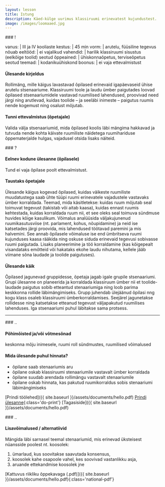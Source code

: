 ```yaml
---
layout: lesson
title: Istung
description: Käed-külge uurimus klassiruumi erinevatest kujundustest.
image: /images/loomaaed.jpg
---
```


<section class="section-bang">
### !

vanus: 				| III ja IV kooliaste
kestus: 			| 45 min
vorm: 				| arutelu, füüsiline tegevus
nõuab eeltööd:		| ei
vajalikud vahendid:	| harilik klassiruumi sisustus (eelkõige toolid)
seotud õppeained:	| ühiskonnaõpetus, terviseõpetus
seotud teemad:		| kodanikuühiskond
boonus:				| ei vaja ettevalmistust

#### Ülesande kirjeldus
Rollimäng, mille käigus lavastavad õpilased erinevaid igapäevaseid ühise arutelu stsenaariume. Klassiruumi toole ja laudu ümber paigutades loovad õpilased stsenaariumidele vastavad ruumilised lahendused, proovivad need järgi ning arutlevad, kuidas toolide – ja seeläbi inimeste – paigutus ruumis nende kogemust ning osalust mõjutab.

#### Tunni ettevalmistus (õpetajale)
Valida välja stsenaariumid, mida õpilased koolis läbi mängima hakkavad ja tutvuda nende kohta käivate ruumiliste näidetega ruumihariduse õppematerjalde hulgas, vajadusel otsida lisaks näiteid.

</section>

<section class="section-question">
### ?

#### Eelnev kodune ülesanne (õpilasele)
Tund ei vaja õpilase poolt ettevalmistust.

#### Taustaks õpetajale
Ülesande käigus kogevad õpilased, kuidas väikeste ruumiliste muudatustega saab ühte tüüpi ruumi erinevatele vajadustele vastavaks ümber korraldada. Teemad, mida käsitletekse: kuidas ruum mõjutab seal toimuvat tegevust (takistab või aitab kaasa), kuidas ennast ruumis kehtestada, kuidas korraldada ruum nii, et see oleks seal toimuva sündmuse huvides kõige kasulikum. Võimalus analüüsida väljakujunenud ruumikasutusviise (nt. parlament, kohus, nõupidamine) ja neid ise katsetades järgi proovida, mis lahendused töötavad paremini ja mis halvemini. See annab õpilasele võimaluse ise end ümbritseva ruumi kujunduses kaasa rääkida ning oskuse siduda erinevaid tegevusi sobivasse ruumi paigutada. Lisaks planeerimine ja töö korraldamine (kas kõigepealt visandataks emõtteid või hakataks ekohe laudu nihutama, kellele jääb viimane sõna laudade ja toolide paigutuses).

#### Ülesande käik
Õpilased jagunevad gruppidesse, õpetaja jagab igale grupile stsenaariumi. Grupi ülesanne on planeerida ja korraldada klassiruum ümber nii et toolide-laudade paigutus sobib etteantud stenaariumiga ning loob parima keskkonna rollide läbimängimiseks. Grupp juhendab ülejäänud õpilasi nng kogu klass osaleb klassiruumi ümberkorraldamises. Seejärel jagunetakse rollidesse ning katsetakse etteanud tegevust väljapakutud ruumilises lahenduses.
Iga stsenaariumi puhul läbitakse sama protsess.

</section>

------

<section class="section-dots">
### ..

#### Põhimõisted ja/või võtmesõnad
keskonna mõju inimesele, ruumi roll sündmustes, ruumilised võimalused

#### Mida ülesande puhul hinnata?
+ õpilane saab stenaariumis aru
+ õpilane oskab klassiruumi stenaariumile vastavalt ümber korraldada
+ õpilane suudab arendada rollimängu vastavalt stenaariumile
+ õpilane oskab hinnata, kas pakutud ruumikorraldus sobis stenaariumi läbimängimiseks

[Prindi töölehed]({{ site.baseurl }}/assets/documents/hello.pdf)
[Prindi ülesanne](){:class='do-print'}
[Tagasiside]({{ site.baseurl }}/assets/documents/hello.pdf)
</section>


<section class="section-background">
### ..

#### Lisavõimalused / alternatiivid
Mängida läbi sarnasel teemal stenaariumid, mis erinevad üksteisest nüansside poolest nt. koosolek:
1. ümarlaud, kus soovitakse saavutada konsensus,
2. koosolek kahe osapoole vahel, kes soovivad vastanlikku asja,
3. aruande ettekandmise koosolek jne

[Kattuvus riikliku õppekavaga (.pdf)]({{ site.baseurl }}/assets/documents/hello.pdf){:class='national-pdf'}
</section>